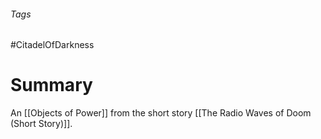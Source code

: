 ###### Tags

#CitadelOfDarkness 

# Summary
An [[Objects of Power]] from the short story [[The Radio Waves of Doom (Short Story)]].